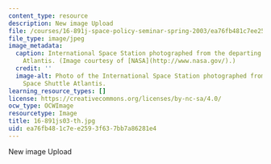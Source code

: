 ```yaml
---
content_type: resource
description: New image Upload
file: /courses/16-891j-space-policy-seminar-spring-2003/ea76fb481c7ee2593f637bb7a86281e4_16-891js03-th.jpg
file_type: image/jpeg
image_metadata:
  caption: International Space Station photographed from the departing Space Shuttle
    Atlantis. (Image courtesy of [NASA](http://www.nasa.gov/).)
  credit: ''
  image-alt: Photo of the International Space Station photographed from the departing
    Space Shuttle Atlantis.
learning_resource_types: []
license: https://creativecommons.org/licenses/by-nc-sa/4.0/
ocw_type: OCWImage
resourcetype: Image
title: 16-891js03-th.jpg
uid: ea76fb48-1c7e-e259-3f63-7bb7a86281e4
---
```

New image Upload
